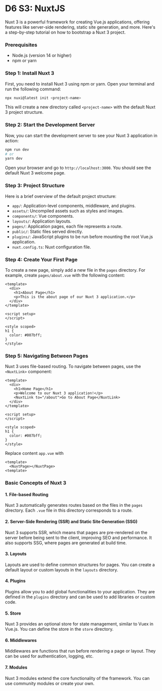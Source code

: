 # D6 S3: NuxtJS

Nuxt 3 is a powerful framework for creating Vue.js applications, offering features like server-side rendering, static site generation, and more. Here's a step-by-step tutorial on how to bootstrap a Nuxt 3 project.

### Prerequisites

-   Node.js (version 14 or higher)
-   npm or yarn

### Step 1: Install Nuxt 3

First, you need to install Nuxt 3 using npm or yarn. Open your terminal and run the following command:

```bash
npx nuxi@latest init <project-name>
```

This will create a new directory called `<project-name>` with the default Nuxt 3 project structure.

### Step 2: Start the Development Server

Now, you can start the development server to see your Nuxt 3 application in action:

```bash
npm run dev
# or
yarn dev
```

Open your browser and go to `http://localhost:3000`. You should see the default Nuxt 3 welcome page.

### Step 3: Project Structure

Here is a brief overview of the default project structure:

-   `app/`: Application-level components, middleware, and plugins.
-   `assets/`: Uncompiled assets such as styles and images.
-   `components/`: Vue components.
-   `layouts/`: Application layouts.
-   `pages/`: Application pages, each file represents a route.
-   `public/`: Static files served directly.
-   `plugins/`: JavaScript plugins to be run before mounting the root Vue.js application.
-   `nuxt.config.ts`: Nuxt configuration file.

### Step 4: Create Your First Page

To create a new page, simply add a new file in the `pages` directory. For example, create `pages/about.vue` with the following content:

```vue
<template>
  <div>
    <h1>About Page</h1>
    <p>This is the about page of our Nuxt 3 application.</p>
  </div>
</template>

<script setup>
</script>

<style scoped>
h1 {
  color: #007bff;
}
</style>
```

### Step 5: Navigating Between Pages

Nuxt 3 uses file-based routing. To navigate between pages, use the `<NuxtLink>` component:


```vue
<template>
  <div>
    <h1>Home Page</h1>
    <p>Welcome to our Nuxt 3 application!</p>
    <NuxtLink to="/about">Go to About Page</NuxtLink>
  </div>
</template>

<script setup>
</script>

<style scoped>
h1 {
  color: #007bff;
}
</style>
```

Replace content `app.vue` with
```vue
<template>
  <NuxtPage></NuxtPage>
<template>
```

### Basic Concepts of Nuxt 3

#### 1\. **File-based Routing**

Nuxt 3 automatically generates routes based on the files in the `pages` directory. Each `.vue` file in this directory corresponds to a route.

#### 2\. **Server-Side Rendering (SSR) and Static Site Generation (SSG)**

Nuxt 3 supports SSR, which means that pages are pre-rendered on the server before being sent to the client, improving SEO and performance. It also supports SSG, where pages are generated at build time.

#### 3\. **Layouts**

Layouts are used to define common structures for pages. You can create a default layout or custom layouts in the `layouts` directory.

#### 4\. **Plugins**

Plugins allow you to add global functionalities to your application. They are defined in the `plugins` directory and can be used to add libraries or custom code.

#### 5\. **Store**

Nuxt 3 provides an optional store for state management, similar to Vuex in Vue.js. You can define the store in the `store` directory.

#### 6\. **Middlewares**

Middlewares are functions that run before rendering a page or layout. They can be used for authentication, logging, etc.

#### 7\. **Modules**

Nuxt 3 modules extend the core functionality of the framework. You can use community modules or create your own.